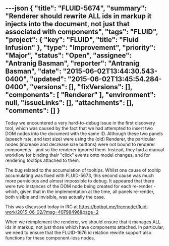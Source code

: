 ---json
{
  "title": "FLUID-5674",
  "summary": "Renderer should rewrite ALL ids in markup it injects into the document, not just that associated with components",
  "tags": "FLUID",
  "project": {
    "key": "FLUID",
    "title": "Fluid Infusion"
  },
  "type": "Improvement",
  "priority": "Major",
  "status": "Open",
  "assignee": "Antranig Basman",
  "reporter": "Antranig Basman",
  "date": "2015-06-02T13:44:30.543-0400",
  "updated": "2015-06-02T13:45:54.284-0400",
  "versions": [],
  "fixVersions": [],
  "components": [
    "Renderer"
  ],
  "environment": null,
  "issueLinks": [],
  "attachments": [],
  "comments": []
}
---
Today we encountered a very hard-to-debug issue in the first discovery tool, which was caused by the fact that we had attempted to insert two DOM nodes into the document with the same ID. Although these two panels (speech rate, and text size) were using the (old) Renderer, the particular nodes (increase and decrease size buttons) were not bound to renderer components - and so the renderer ignored them. Instead, they had a manual workflow for binding their "click" events onto model changes, and for rendering tooltips attached to them.

The bug related to the accumulation of tooltips. Whilst one cause of tooltip accumulating was fixed with FLUID-5673, this second cause was much more pernicious and almost impossible to debug. It appeared that there were two instances of the DOM node being created for each re-render - which, given that in the implementation at the time, all panels re-render, both visible and invisible, was actually the case.

This was discussed today in IRC at <https://botbot.me/freenode/fluid-work/2015-06-02/?msg=40798496&page=2>

When we reimplement the renderer, we should ensure that it manages ALL ids in markup, not just those which have components attached. In particular, we need to ensure that the FLUID-1676 id relation rewrite support also functions for these component-less nodes.&#x20;

        